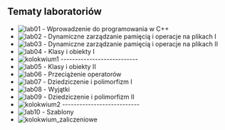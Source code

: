 ## Tematy laboratoriów
* ![lab01](https://github.com/AdamKlekowski/JiMP_II/tree/master/lab01) - Wprowadzenie do programowania w C++
* ![lab02](https://github.com/AdamKlekowski/JiMP_II/tree/master/lab02) - Dynamiczne zarządzanie pamięcią i operacje na plikach I
* ![lab03](https://github.com/AdamKlekowski/JiMP_II/tree/master/lab03) - Dynamiczne zarządzanie pamięcią i operacje na plikach II
* ![lab04](https://github.com/AdamKlekowski/JiMP_II/tree/master/lab04) - Klasy i obiekty I
* ![kolokwium1](https://github.com/AdamKlekowski/JiMP_II/tree/master/kolokwium1) ---------------------------
* ![lab05](https://github.com/AdamKlekowski/JiMP_II/tree/master/lab05) - Klasy i obiekty II
* ![lab06](https://github.com/AdamKlekowski/JiMP_II/tree/master/lab06) - Przeciążenie operatorów
* ![lab07](https://github.com/AdamKlekowski/JiMP_II/tree/master/lab07) - Dziedziczenie i polimorfizm I
* ![lab08](https://github.com/AdamKlekowski/JiMP_II/tree/master/lab08) - Wyjątki
* ![lab09](https://github.com/AdamKlekowski/JiMP_II/tree/master/lab09) - Dziedziczenie i polimorfizm II
* ![kolokwium2](https://github.com/AdamKlekowski/JiMP_II/tree/master/kolokwium2) ---------------------------
* ![lab10](https://github.com/AdamKlekowski/JiMP_II/tree/master/lab10) - Szablony
* ![kolokwium_zaliczeniowe](https://github.com/AdamKlekowski/JiMP_II/tree/master/kolokwium_zaliczeniowe)